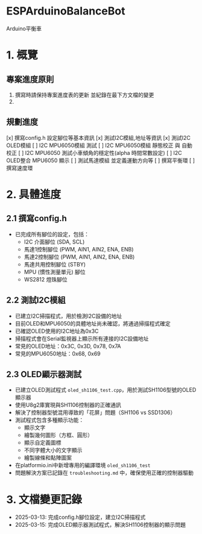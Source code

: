 # ESPArduinoBalanceBot

Arduino平衡車

# 1. 概覽

## 專案進度原則

1. 撰寫時請保持專案進度表的更新 並紀錄在最下方文檔的變更
2. 

## 規劃進度

[x] 撰寫config.h 設定腳位等基本資訊
[x] 測試I2C模組,地址等資訊
[x] 測試I2C OLED模組
[ ] I2C MPU6050模組 測試
[ ] I2C MPU6050模組 靜態校正 與 自動校正
[ ] I2C MPU6050 測試小車傾角的穩定性(alpha 時間常數設定)
[ ] I2C OLED整合 MPU6050 顯示 
[ ] 測試馬達模組 並定義運動方向等
[ ] 撰寫平衡環
[ ] 撰寫速度環

# 2. 具體進度

## 2.1 撰寫config.h

- 已完成所有腳位的設定，包括：
  - I2C 介面腳位 (SDA, SCL)
  - 馬達1控制腳位 (PWM, AIN1, AIN2, ENA, ENB)
  - 馬達2控制腳位 (PWM, AIN1, AIN2, ENA, ENB)
  - 馬達共用控制腳位 (STBY)
  - MPU (慣性測量單元) 腳位
  - WS2812 燈珠腳位

## 2.2 測試I2C模組

- 已建立I2C掃描程式，用於檢測I2C設備的地址
- 目前OLED和MPU6050的具體地址尚未確認，將通過掃描程式確定
- 已確認OLED使用的I2C地址為0x3C
- 掃描程式會在Serial監視器上顯示所有連接的I2C設備地址
- 常見的OLED地址：0x3C, 0x3D, 0x78, 0x7A
- 常見的MPU6050地址：0x68, 0x69

## 2.3 OLED顯示器測試

- 已建立OLED測試程式 `oled_sh1106_test.cpp`，用於測試SH1106型號的OLED顯示器
- 使用U8g2庫實現與SH1106控制器的正確通訊
- 解決了控制器型號混用導致的「花屏」問題（SH1106 vs SSD1306）
- 測試程式包含多種顯示功能：
  - 顯示文字
  - 繪製幾何圖形（方框、圓形）
  - 顯示自定義圖標
  - 不同字體大小的文字顯示
  - 繪製線條和點陣圖案
- 在platformio.ini中新增專用的編譯環境 `oled_sh1106_test`
- 問題解決方案已記錄在 `troubleshooting.md` 中，確保使用正確的控制器驅動

# 3. 文檔變更記錄

- 2025-03-13: 完成config.h腳位設定，建立I2C掃描程式
- 2025-03-15: 完成OLED顯示器測試程式，解決SH1106控制器的顯示問題

